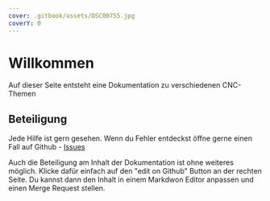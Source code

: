 ```yaml
---
cover: .gitbook/assets/DSC00755.jpg
coverY: 0
---
```


# Willkommen

Auf dieser Seite entsteht eine Dokumentation zu verschiedenen CNC-Themen

## Beteiligung
Jede Hilfe ist gern gesehen. Wenn du Fehler entdeckst öffne gerne einen Fall auf Github - [Issues](https://github.com/timo1235/docs/issues)

Auch die Beteiligung am Inhalt der Dokumentation ist ohne weiteres möglich. Klicke dafür einfach auf den "edit on Github" Button an der rechten Seite. Du kannst dann den Inhalt in einem Markdwon Editor anpassen und einen Merge Request stellen.

